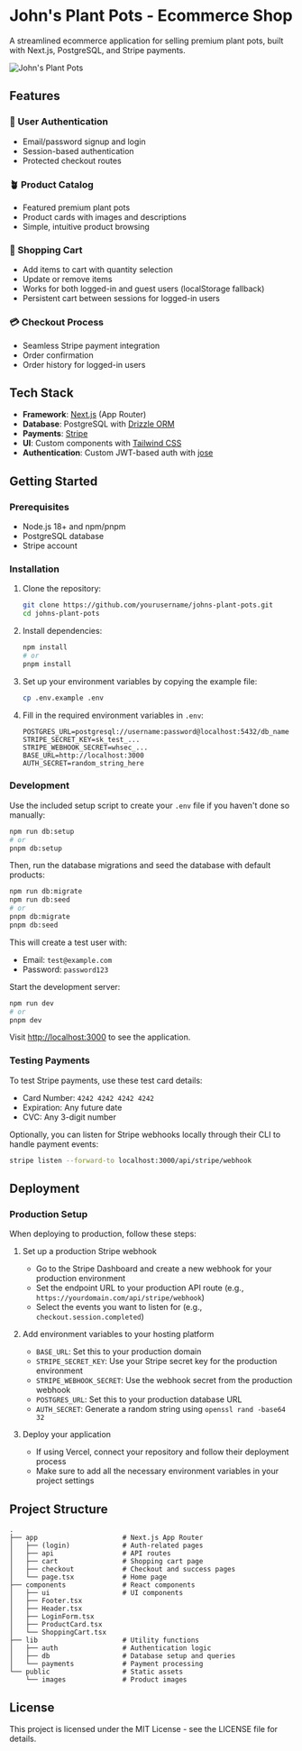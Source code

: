 # John's Plant Pots - Ecommerce Shop

A streamlined ecommerce application for selling premium plant pots, built with Next.js, PostgreSQL, and Stripe payments.

![John's Plant Pots](https://via.placeholder.com/800x400.png?text=John's+Plant+Pots)

## Features

### 🔐 User Authentication
- Email/password signup and login
- Session-based authentication
- Protected checkout routes

### 🪴 Product Catalog
- Featured premium plant pots
- Product cards with images and descriptions
- Simple, intuitive product browsing

### 🛒 Shopping Cart
- Add items to cart with quantity selection
- Update or remove items
- Works for both logged-in and guest users (localStorage fallback)
- Persistent cart between sessions for logged-in users

### 💳 Checkout Process
- Seamless Stripe payment integration
- Order confirmation
- Order history for logged-in users

## Tech Stack

- **Framework**: [Next.js](https://nextjs.org/) (App Router)
- **Database**: PostgreSQL with [Drizzle ORM](https://orm.drizzle.team/)
- **Payments**: [Stripe](https://stripe.com/)
- **UI**: Custom components with [Tailwind CSS](https://tailwindcss.com/)
- **Authentication**: Custom JWT-based auth with [jose](https://github.com/panva/jose)

## Getting Started

### Prerequisites

- Node.js 18+ and npm/pnpm
- PostgreSQL database
- Stripe account

### Installation

1. Clone the repository:
   ```bash
   git clone https://github.com/yourusername/johns-plant-pots.git
   cd johns-plant-pots
   ```

2. Install dependencies:
   ```bash
   npm install
   # or
   pnpm install
   ```

3. Set up your environment variables by copying the example file:
   ```bash
   cp .env.example .env
   ```
   
4. Fill in the required environment variables in `.env`:
   ```
   POSTGRES_URL=postgresql://username:password@localhost:5432/db_name
   STRIPE_SECRET_KEY=sk_test_...
   STRIPE_WEBHOOK_SECRET=whsec_...
   BASE_URL=http://localhost:3000
   AUTH_SECRET=random_string_here
   ```

### Development

Use the included setup script to create your `.env` file if you haven't done so manually:

```bash
npm run db:setup
# or
pnpm db:setup
```

Then, run the database migrations and seed the database with default products:

```bash
npm run db:migrate
npm run db:seed
# or
pnpm db:migrate
pnpm db:seed
```

This will create a test user with:
- Email: `test@example.com`
- Password: `password123`

Start the development server:

```bash
npm run dev
# or
pnpm dev
```

Visit [http://localhost:3000](http://localhost:3000) to see the application.

### Testing Payments

To test Stripe payments, use these test card details:

- Card Number: `4242 4242 4242 4242`
- Expiration: Any future date
- CVC: Any 3-digit number

Optionally, you can listen for Stripe webhooks locally through their CLI to handle payment events:

```bash
stripe listen --forward-to localhost:3000/api/stripe/webhook
```

## Deployment

### Production Setup

When deploying to production, follow these steps:

1. Set up a production Stripe webhook
   - Go to the Stripe Dashboard and create a new webhook for your production environment
   - Set the endpoint URL to your production API route (e.g., `https://yourdomain.com/api/stripe/webhook`)
   - Select the events you want to listen for (e.g., `checkout.session.completed`)

2. Add environment variables to your hosting platform
   - `BASE_URL`: Set this to your production domain
   - `STRIPE_SECRET_KEY`: Use your Stripe secret key for the production environment
   - `STRIPE_WEBHOOK_SECRET`: Use the webhook secret from the production webhook
   - `POSTGRES_URL`: Set this to your production database URL
   - `AUTH_SECRET`: Generate a random string using `openssl rand -base64 32`

3. Deploy your application
   - If using Vercel, connect your repository and follow their deployment process
   - Make sure to add all the necessary environment variables in your project settings

## Project Structure

```
.
├── app                     # Next.js App Router
│   ├── (login)             # Auth-related pages
│   ├── api                 # API routes
│   ├── cart                # Shopping cart page
│   ├── checkout            # Checkout and success pages
│   └── page.tsx            # Home page
├── components              # React components
│   ├── ui                  # UI components
│   ├── Footer.tsx
│   ├── Header.tsx
│   ├── LoginForm.tsx
│   ├── ProductCard.tsx
│   └── ShoppingCart.tsx
├── lib                     # Utility functions
│   ├── auth                # Authentication logic
│   ├── db                  # Database setup and queries
│   └── payments            # Payment processing
└── public                  # Static assets
    └── images              # Product images
```

## License

This project is licensed under the MIT License - see the LICENSE file for details.